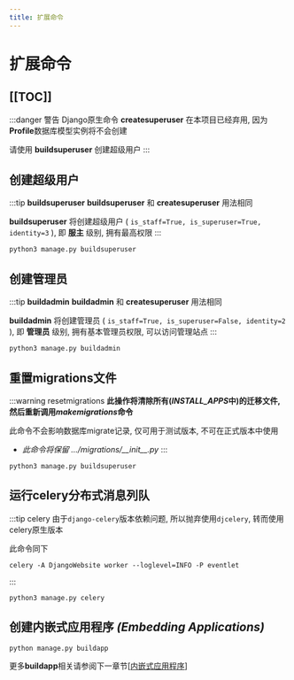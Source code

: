 ```yaml
---
title: 扩展命令
---
```

# 扩展命令
[[TOC]]
---
:::danger 警告
Django原生命令 **createsuperuser** 在本项目已经弃用, 因为**Profile**数据库模型实例将不会创建

请使用 **buildsuperuser** 创建超级用户
:::
## 创建超级用户
:::tip **buildsuperuser**
**buildsuperuser** 和 **createsuperuser** 用法相同

**buildsuperuser** 将创建超级用户 ( `is_staff=True, is_superuser=True, identity=3` ), 即 **服主** 级别, 拥有最高权限
:::
```commandline
python3 manage.py buildsuperuser
```

## 创建管理员
:::tip **buildadmin**
**buildadmin** 和 **createsuperuser** 用法相同

**buildadmin** 将创建管理员 ( `is_staff=True, is_superuser=False, identity=2` ), 即 **管理员** 级别, 拥有基本管理员权限, 可以访问管理站点
:::

```commandline
python3 manage.py buildadmin
```

## 重置migrations文件
:::warning resetmigrations
**此操作将清除所有(*INSTALL_APPS*中)的迁移文件, 然后重新调用*makemigrations*命令**

此命令不会影响数据库migrate记录, 仅可用于测试版本, 不可在正式版本中使用

- *此命令将保留 .../migrations/\_\_init\_\_.py*
:::
```commandline
python3 manage.py buildsuperuser
```

## 运行celery分布式消息列队
:::tip celery
由于`django-celery`版本依赖问题, 所以抛弃使用`djcelery`, 转而使用celery原生版本

此命令同下
```commandline
celery -A DjangoWebsite worker --loglevel=INFO -P eventlet
```
:::

```commandline
python3 manage.py celery
```

## 创建内嵌式应用程序 *(Embedding Applications)*
```commandline
python manage.py buildapp
```
更多**buildapp**相关请参阅下一章节[[内嵌式应用程序](/apps/)]